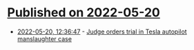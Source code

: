 # [Published on 2022-05-20](index.md)

* [2022-05-20, 12:36:47](https://news.ycombinator.com/item?id=31446523) - [Judge orders trial in Tesla autopilot manslaughter case](https://www.courthousenews.com/judge-orders-trial-in-tesla-autopilot-manslaughter-case/)
